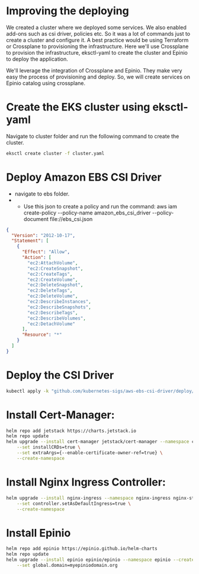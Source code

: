 # Improving the deploying

We created a cluster where we deployed some services. We also enabled add-ons such as csi driver, policies etc. So it was a lot of commands just to create a cluster and configure it. A best practice would be using Terraform or Crossplane to provisioning the infrastructure. Here we'll use Crossplane to provision the infrastructure, eksctl-yaml to create the cluster and Epinio to deploy the application. 

We'll leverage the integration of Crossplane and Epinio. They make very easy the process of provisioning and deploy. So, we will create services on Epinio catalog using crossplane.

# Create the EKS cluster using eksctl-yaml

Navigate to cluster folder and run the following command to create the cluster. 

```bash
eksctl create cluster -f cluster.yaml
```

# Deploy Amazon EBS CSI Driver
- navigate to ebs folder. 
- - Use this json to create a policy and run the command:
aws iam create-policy --policy-name amazon_ebs_csi_driver --policy-document file://ebs_csi.json

```json
{
  "Version": "2012-10-17",
  "Statement": [
    {
      "Effect": "Allow",
      "Action": [
        "ec2:AttachVolume",
        "ec2:CreateSnapshot",
        "ec2:CreateTags",
        "ec2:CreateVolume",
        "ec2:DeleteSnapshot",
        "ec2:DeleteTags",
        "ec2:DeleteVolume",
        "ec2:DescribeInstances",
        "ec2:DescribeSnapshots",
        "ec2:DescribeTags",
        "ec2:DescribeVolumes",
        "ec2:DetachVolume"
      ],
      "Resource": "*"
    }
  ]
}
```

# Deploy the CSI Driver
```bash
kubectl apply -k "github.com/kubernetes-sigs/aws-ebs-csi-driver/deploy/kubernetes/overlays/stable/?ref=master"
```

# Install Cert-Manager:
```bash
helm repo add jetstack https://charts.jetstack.io
helm repo update
helm upgrade --install cert-manager jetstack/cert-manager --namespace cert-manager  \
    --set installCRDs=true \
    --set extraArgs={--enable-certificate-owner-ref=true} \
    --create-namespace
```

# Install Nginx Ingress Controller:
```bash
helm upgrade --install nginx-ingress --namespace nginx-ingress nginx-stable/nginx-ingress \
    --set controller.setAsDefaultIngress=true \
    --create-namespace
```

# Install Epinio
```bash
helm repo add epinio https://epinio.github.io/helm-charts
helm repo update
helm upgrade --install epinio epinio/epinio --namespace epinio --create-namespace \
    --set global.domain=myepiniodomain.org
```
